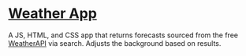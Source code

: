 # [Weather App](https://drobbins-weather-app.vercel.app/)

A JS, HTML, and CSS app that returns forecasts sourced from the free [WeatherAPI](https://www.weatherapi.com/) via search. Adjusts the background based on results.
